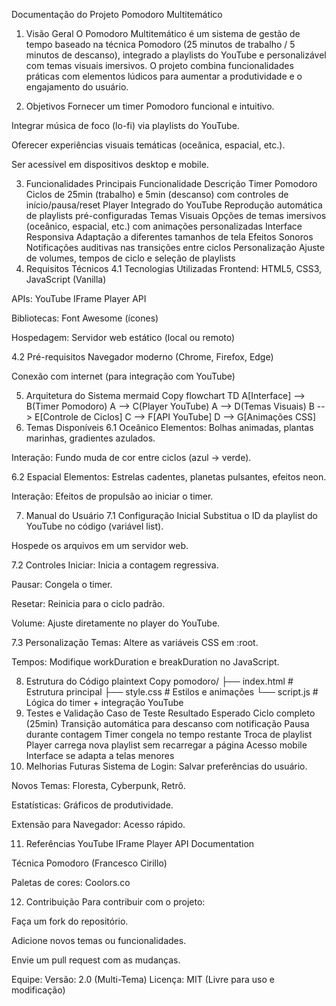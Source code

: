 Documentação do Projeto Pomodoro Multitemático

1. Visão Geral
O Pomodoro Multitemático é um sistema de gestão de tempo baseado na técnica Pomodoro (25 minutos de trabalho / 5 minutos de descanso), integrado a playlists do YouTube e personalizável com temas visuais imersivos. O projeto combina funcionalidades práticas com elementos lúdicos para aumentar a produtividade e o engajamento do usuário.

2. Objetivos
Fornecer um timer Pomodoro funcional e intuitivo.

Integrar música de foco (lo-fi) via playlists do YouTube.

Oferecer experiências visuais temáticas (oceânica, espacial, etc.).

Ser acessível em dispositivos desktop e mobile.

3. Funcionalidades Principais
Funcionalidade	Descrição
Timer Pomodoro	Ciclos de 25min (trabalho) e 5min (descanso) com controles de início/pausa/reset
Player Integrado do YouTube	Reprodução automática de playlists pré-configuradas
Temas Visuais	Opções de temas imersivos (oceânico, espacial, etc.) com animações personalizadas
Interface Responsiva	Adaptação a diferentes tamanhos de tela
Efeitos Sonoros	Notificações auditivas nas transições entre ciclos
Personalização	Ajuste de volumes, tempos de ciclo e seleção de playlists
4. Requisitos Técnicos
4.1 Tecnologias Utilizadas
Frontend: HTML5, CSS3, JavaScript (Vanilla)

APIs: YouTube IFrame Player API

Bibliotecas: Font Awesome (ícones)

Hospedagem: Servidor web estático (local ou remoto)

4.2 Pré-requisitos
Navegador moderno (Chrome, Firefox, Edge)

Conexão com internet (para integração com YouTube)

5. Arquitetura do Sistema
mermaid
Copy
flowchart TD
    A[Interface] --> B(Timer Pomodoro)
    A --> C(Player YouTube)
    A --> D(Temas Visuais)
    B --> E[Controle de Ciclos]
    C --> F[API YouTube]
    D --> G[Animações CSS]
6. Temas Disponíveis
6.1 Oceânico
Elementos: Bolhas animadas, plantas marinhas, gradientes azulados.

Interação: Fundo muda de cor entre ciclos (azul → verde).

6.2 Espacial
Elementos: Estrelas cadentes, planetas pulsantes, efeitos neon.

Interação: Efeitos de propulsão ao iniciar o timer.

7. Manual do Usuário
7.1 Configuração Inicial
Substitua o ID da playlist do YouTube no código (variável list).

Hospede os arquivos em um servidor web.

7.2 Controles
Iniciar: Inicia a contagem regressiva.

Pausar: Congela o timer.

Resetar: Reinicia para o ciclo padrão.

Volume: Ajuste diretamente no player do YouTube.

7.3 Personalização
Temas: Altere as variáveis CSS em :root.

Tempos: Modifique workDuration e breakDuration no JavaScript.

8. Estrutura do Código
plaintext
Copy
pomodoro/
├── index.html          # Estrutura principal
├── style.css           # Estilos e animações
└── script.js           # Lógica do timer + integração YouTube
9. Testes e Validação
Caso de Teste	Resultado Esperado
Ciclo completo (25min)	Transição automática para descanso com notificação
Pausa durante contagem	Timer congela no tempo restante
Troca de playlist	Player carrega nova playlist sem recarregar a página
Acesso mobile	Interface se adapta a telas menores
10. Melhorias Futuras
Sistema de Login: Salvar preferências do usuário.

Novos Temas: Floresta, Cyberpunk, Retrô.

Estatísticas: Gráficos de produtividade.

Extensão para Navegador: Acesso rápido.

11. Referências
YouTube IFrame Player API Documentation

Técnica Pomodoro (Francesco Cirillo)

Paletas de cores: Coolors.co

12. Contribuição
Para contribuir com o projeto:

Faça um fork do repositório.

Adicione novos temas ou funcionalidades.

Envie um pull request com as mudanças.

Equipe: 
Versão: 2.0 (Multi-Tema)
Licença: MIT (Livre para uso e modificação)

